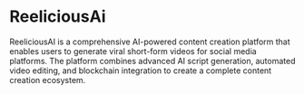 # ReeliciousAi
ReeliciousAI is a comprehensive AI-powered content creation platform that enables users to generate viral short-form videos for social media platforms. The platform combines advanced AI script generation, automated video editing, and blockchain integration to create a complete content creation ecosystem.

